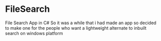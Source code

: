 # FileSearch
File Search App in C#
So it was a while that i had made an app so decided to make one for the people
who want a lightweight alternate to inbuilt search on windows platform
